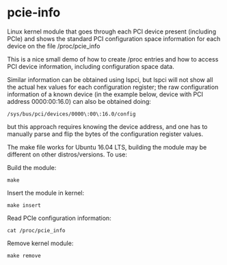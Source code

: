 # pcie-info

Linux kernel module that goes through each PCI device present (including PCIe)
and shows the standard PCI configuration space information for each device
on the file /proc/pcie_info

This is a nice small demo of how to create /proc entries and how to access PCI
device information, including configuration space data.

Similar information can be obtained using lspci, but lspci will not show all
the actual hex values for each configuration register; the raw configuration
information of a known device (in the example below, device with PCI address
0000:00:16.0) can also be obtained doing:

    /sys/bus/pci/devices/0000\:00\:16.0/config

but this approach requires knowing the device address, and one has to manually
parse and flip the bytes of the configuration register values.

The make file works for Ubuntu 16.04 LTS, building the module may be
different on other distros/versions. To use:

Build the module:

    make

Insert the module in kernel:

	make insert

Read PCIe configuration information:

	cat /proc/pcie_info

Remove kernel module:

	make remove
